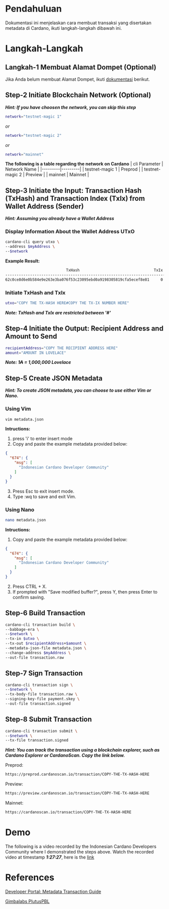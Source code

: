 # Pendahuluan

Dokumentasi ini menjelaskan cara membuat transaksi yang disertakan metadata di Cardano, ikuti langkah-langkah dibawah ini.

# Langkah-Langkah

## Langkah-1 Membuat Alamat Dompet (Optional)

Jika Anda belum membuat Alamat Dompet, ikuti [dokumentasi](https://github.com/ValdryanIvandito/cardano-cli-simplified/blob/main/1-generate-wallet-address.md) berikut.

## Step-2 Initiate Blockchain Network (Optional)

**_Hint: If you have choosen the network, you can skip this step_**

```bash
network="testnet-magic 1"
```

_or_

```bash
network="testnet-magic 2"
```

_or_

```bash
network="mainnet"
```

**The following is a table regarding the network on Cardano**
| cli Parameter | Network Name |
|---------|---------|
| testnet-magic 1 | Preprod |
| testnet-magic 2 | Preview |
| mainnet | Mainnet |

## Step-3 Initiate the Input: Transaction Hash (TxHash) and Transaction Index (TxIx) from Wallet Address (Sender)

**_Hint: Assuming you already have a Wallet Address_**

### Display Information About the Wallet Address UTxO

```bash
cardano-cli query utxo \
--address $myAddress \
--$network
```

**Example Result:**

```bash
                           TxHash                                 TxIx        Amount
--------------------------------------------------------------------------------------
62c0ce8d6e0b584e9e263e3ba076f53c23095ebd0a9198305819cfa5ecef8e81     0        1000000000 lovelace + TxOutDatumNone
```

### Initiate TxHash and TxIx

```bash
utxo="COPY THE TX-HASH HERE#COPY THE TX-IX NUMBER HERE"
```

**_Note: TxHash and TxIx are restricted between '#'_**

## Step-4 Initiate the Output: Recipient Address and Amount to Send

```bash
recipientAddress="COPY THE RECIPIENT ADDRESS HERE"
amount="AMOUNT IN LOVELACE"
```

**_Note: 1₳ = 1,000,000 Lovelace_**

## Step-5 Create JSON Metadata

**_Hint: To create JSON metadata, you can choose to use either Vim or Nano._**

### Using Vim

```bash
vim metadata.json
```

**Intructions:**

1. press 'i' to enter insert mode
2. Copy and paste the example metadata provided below:

```JSON
{
  "674": {
    "msg": [
      "Indonesian Cardano Developer Community"
    ]
  }
}
```

3. Press Esc to exit insert mode.
4. Type :wq to save and exit Vim.

### Using Nano

```bash
nano metadata.json
```

**Intructions:**

1. Copy and paste the example metadata provided below:

```JSON
{
  "674": {
    "msg": [
      "Indonesian Cardano Developer Community"
    ]
  }
}
```

2. Press CTRL + X.
3. If prompted with "Save modified buffer?", press Y, then press Enter to confirm saving.

## Step-6 Build Transaction

```bash
cardano-cli transaction build \
--babbage-era \
--$network \
--tx-in $utxo \
--tx-out $recipientAddress+$amount \
--metadata-json-file metadata.json \
--change-address $myAddress \
--out-file transaction.raw
```

## Step-7 Sign Transaction

```bash
cardano-cli transaction sign \
--$network \
--tx-body-file transaction.raw \
--signing-key-file payment.skey \
--out-file transaction.signed
```

## Step-8 Submit Transaction

```bash
cardano-cli transaction submit \
--$network \
--tx-file transaction.signed
```

**_Hint: You can track the transaction using a blockchain explorer, such as Cardano Explorer or CardanoScan. Copy the link below._**

Preprod:

```bash
https://preprod.cardanoscan.io/transaction/COPY-THE-TX-HASH-HERE
```

Preview:

```bash
https://preview.cardanoscan.io/transaction/COPY-THE-TX-HASH-HERE
```

Mainnet:

```bash
https://cardanoscan.io/transaction/COPY-THE-TX-HASH-HERE
```

# Demo

The following is a video recorded by the Indonesian Cardano Developers Community where I demonstrated the steps above. Watch the recorded video at timestamp **_1:27:27_**, here is the [link](https://youtu.be/03hXLZ_07N0?list=PLUj8499OocHiL8gXPv8wMlLW-zIcyYdrQ)

# References

[Developer Portal: Metadata Transaction Guide](https://developers.cardano.org/docs/transaction-metadata/how-to-create-a-metadata-transaction-cli/)

[Gimbalabs PlutusPBL](https://plutuspbl.io/modules/102/slts)
